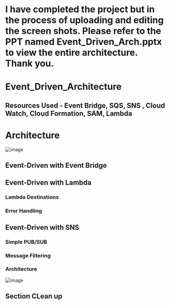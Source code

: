 # **I have completed the project but in the process of uploading and editing the screen shots. Please refer to the  PPT named Event_Driven_Arch.pptx  to view the  entire architecture. Thank you.**

# Event_Driven_Architecture
Resources Used - Event Bridge, SQS, SNS , Cloud Watch, Cloud Formation, SAM, Lambda
---

# Architecture

![image](https://github.com/satya19977/Event_Driven_Architecture/assets/108000447/cb9d93c3-1214-4cc2-ba26-21819a59f5cf)



## Event-Driven with Event Bridge

## Event-Driven with Lambda
### Lambda Destinations
### Error Handling

## Event-Driven with SNS

### Simple PUB/SUB

### Message Filtering

### Architecture

![image](https://github.com/satya19977/Event_Driven_Architecture/assets/108000447/844e917c-3f9d-4703-9c9c-a9d9d80502eb)

## Section CLean up
